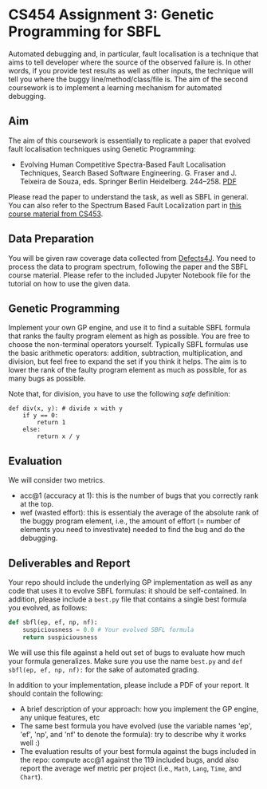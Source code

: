 # CS454 Assignment 3: Genetic Programming for SBFL

Automated debugging and, in particular, fault localisation is a technique that aims to tell developer where the source of the observed failure is. In other words, if you provide test results as well as other inputs, the technique will tell you where the buggy line/method/class/file is. The aim of the second coursework is to implement a learning mechanism for automated debugging.

## Aim

The aim of this coursework is essentially to replicate a paper that evolved fault localisation techniques using Genetic Programming:

- Evolving Human Competitive Spectra-Based Fault Localisation Techniques, Search Based Software Engineering. G. Fraser and J. Teixeira de Souza, eds. Springer Berlin Heidelberg. 244–258. [PDF](https://coinse.github.io/publications/pdfs/Yoo2012kx.pdf)

Please read the paper to understand the task, as well as SBFL in general. You can also refer to the Spectrum Based Fault Localization part in [this course material from CS453](https://coinse.github.io/assets/files/teaching/cs453/cs453slide09.pdf).

## Data Preparation

You will be given raw coverage data collected from [Defects4J](https://github.com/rjust/defects4j). You need to process the data to program spectrum, following the paper and the SBFL course material. Please refer to the included Jupyter Notebook file for the tutorial on how to use the given data.

## Genetic Programming

Implement your own GP engine, and use it to find a suitable SBFL formula that ranks the faulty program element as high as possible. You are free to choose the non-terminal operators yourself. Typically SBFL formulas use the basic arithmetic operators: addition, subtraction, multiplication, and division, but feel free to expand the set if you think it helps. The aim is to lower the rank of the faulty program element as much as possible, for as many bugs as possible.

Note that, for division, you have to use the following _safe_ definition:

```
def div(x, y): # divide x with y
	if y == 0:
		return 1
	else:
		return x / y
```

## Evaluation

We will consider two metrics.

- acc@1 (accuracy at 1): this is the number of bugs that you correctly rank at the top.
- wef (wasted effort): this is essentialy the average of the absolute rank of the buggy program element, i.e., the amount of effort (= number of elements you need to investivate) needed to find the bug and do the debugging.

## Deliverables and Report

Your repo should include the underlying GP implementation as well as any code that uses it to evolve SBFL formulas: it should be self-contained. In addition, please include a `best.py` file that contains a single best formula you evolved, as follows:

```Python
def sbfl(ep, ef, np, nf):
	suspiciousness = 0.0 # Your evolved SBFL formula
	return suspiciousness
```

We will use this file against a held out set of bugs to evaluate how much your formula generalizes. Make sure you use the name `best.py` and `def sbfl(ep, ef, np, nf):` for the sake of automated grading.

In addition to your implementation, please include a PDF of your report. It should contain the following:

- A brief description of your approach: how you implement the GP engine, any unique features, etc
- The same best formula you have evolved (use the variable names 'ep', 'ef', 'np', and 'nf' to denote the formula): try to describe why it works well :)
- The evaluation results of your best formula against the bugs included in the repo: compute acc@1 against the 119 included bugs, andd also report the average wef metric per project (i.e., `Math`, `Lang`, `Time`, and `Chart`).